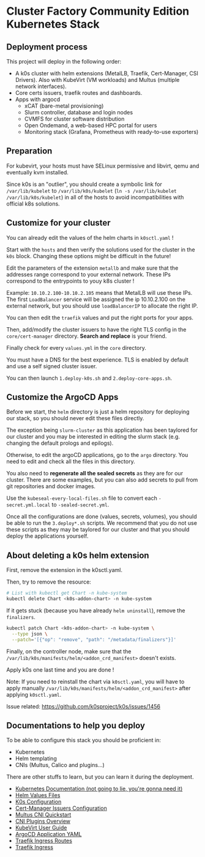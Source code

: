 # Cluster Factory Community Edition Kubernetes Stack

## Deployment process

This project will deploy in the following order:

* A k0s cluster with helm extensions (MetalLB, Traefik, Cert-Manager, CSI Drivers). Also with KubeVirt (VM workloads) and Multus (multiple network interfaces).
* Core certs issuers, traefik routes and dashboards.
* Apps with argocd
  * xCAT (bare-metal provisioning)
  * Slurm controller, database and login nodes
  * CVMFS for cluster software distribution
  * Open Ondemand, a web-based HPC portal for users
  * Monitoring stack (Grafana, Prometheus with ready-to-use exporters)

## Preparation

For kubevirt, your hosts must have SELinux permissive and libvirt, qemu and eventually kvm installed.

Since k0s is an "outlier", you should create a symbolic link for `/var/lib/kubelet` to `/var/lib/k0s/kubelet` (`ln -s /var/lib/kubelet /var/lib/k0s/kubelet`) in all of the hosts to avoid incompatibilities with official k8s solutions.

## Customize for your cluster

You can already edit the values of the helm charts in `k0sctl.yaml` !

Start with the `hosts` and then verify the solutions used for the cluster in the `k0s` block. Changing these options might be difficult in the future!

Edit the parameters of the extension `metallb` and make sure that the addresses range correspond to your external network. These IPs correspond to the entrypoints to youy k8s cluster !

Example: `10.10.2.100-10.10.2.105` means that MetalLB will use these IPs. The first `LoadBalancer` service will be assigned the ip 10.10.2.100 on the external network, but you should use `loadBalancerIP` to allocate the right IP.

You can then edit the `traefik` values and put the right ports for your apps.

Then, add/modify the cluster issuers to have the right TLS config in the `core/cert-manager` directory. **Search and replace** is your friend.

Finally check for every `values.yml` in the `core` directory.

You must have a DNS for the best experience. TLS is enabled by default and use a self signed cluster issuer.

You can then launch `1.deploy-k0s.sh` and `2.deploy-core-apps.sh`.

## Customize the ArgoCD Apps

Before we start, the `helm` directory is just a helm repository for deploying our stack, so you should never edit these files directly.

The exception being `slurm-cluster` as this application has been taylored for our cluster and you may be interested in editing the slurm stack (e.g. changing the default prologs and epilogs).

Otherwise, to edit the argoCD applications, go to the `argo` directory. You need to edit and check all the files in this directory.

You also need to **regenerate all the sealed secrets** as they are for our cluster. There are some examples, but you can also add secrets to pull from git repositories and docker images.

Use the `kubeseal-every-local-files.sh` file to convert each `-secret.yml.local` to `-sealed-secret.yml`.

Once all the configurations are done (values, secrets, volumes), you should be able to run the `3.deploy*.sh` scripts. We recommend that you do not use these scripts as they may be taylored for our cluster and that you should deploy the applications yourself.

## About deleting a k0s helm extension

First, remove the extension in the k0sctl.yaml.

Then, try to remove the resource:

```sh
# List with kubectl get Chart -n kube-system
kubectl delete Chart <k0s-addon-chart> -n kube-system
```

If it gets stuck (because you have already `helm uninstall`), remove the `finalizers`.

```sh
kubectl patch Chart <k0s-addon-chart> -n kube-system \
  --type json \
  --patch='[{"op": "remove", "path": "/metadata/finalizers"}]'
```

Finally, on the controller node, make sure that the `/var/lib/k0s/manifests/helm/<addon_crd_manifest>` doesn't exists.

Apply k0s one last time and you are done !

Note: If you need to reinstall the chart via `k0sctl.yaml`, you will have to apply manually `/var/lib/k0s/manifests/helm/<addon_crd_manifest>` after applying `k0sctl.yaml`.

Issue related: https://github.com/k0sproject/k0s/issues/1456

## Documentations to help you deploy

To be able to configure this stack you should be proficient in:

- Kubernetes
- Helm templating
- CNIs (Multus, Calico and plugins...)

There are other stuffs to learn, but you can learn it during the deployment.

- [Kubernetes Documentation (not going to lie, you're gonna need it)](https://kubernetes.io/docs/concepts/)
- [Helm Values Files](https://helm.sh/docs/chart_template_guide/values_files/)
- [K0s Configuration](https://docs.k0sproject.io/v1.23.5+k0s.0/configuration/)
- [Cert-Manager Issuers Configuration](https://cert-manager.io/docs/configuration/)
- [Multus CNI Quickstart](https://github.com/k8snetworkplumbingwg/multus-cni/blob/master/docs/quickstart.md)
- [CNI Plugins Overview](https://www.cni.dev/plugins/current/)
- [KubeVirt User Guide](https://kubevirt.io/user-guide/)
- [ArgoCD Application YAML](https://github.com/argoproj/argo-cd/blob/master/docs/operator-manual/application.yaml)
- [Traefik Ingress Routes](https://doc.traefik.io/traefik/routing/providers/kubernetes-crd/)
- [Traefik Ingress](https://doc.traefik.io/traefik/routing/providers/kubernetes-ingress/)
